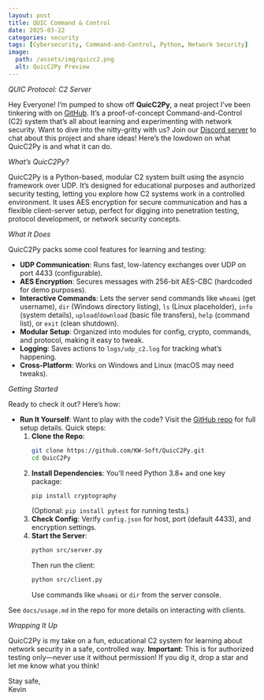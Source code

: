 ```yaml
---
layout: post
title: QUIC Command & Control
date: 2025-03-22
categories: security
tags: [Cybersecurity, Command-and-Control, Python, Network Security]
image:
  path: /assets/img/quicc2.png
  alt: QuicC2Py Preview
---
```


*QUIC Protocol: C2 Server*

Hey Everyone! I’m pumped to show off **QuicC2Py**, a neat project I’ve been tinkering with on [GitHub](https://github.com/kw-soft/QuicC2Py). It’s a proof-of-concept Command-and-Control (C2) system that’s all about learning and experimenting with network security. Want to dive into the nitty-gritty with us? Join our [Discord server](https://discord.com/invite/BgUCmYP3px) to chat about this project and share ideas! Here’s the lowdown on what QuicC2Py is and what it can do.

*What’s QuicC2Py?*

QuicC2Py is a Python-based, modular C2 system built using the asyncio framework over UDP. It’s designed for educational purposes and authorized security testing, letting you explore how C2 systems work in a controlled environment. It uses AES encryption for secure communication and has a flexible client-server setup, perfect for digging into penetration testing, protocol development, or network security concepts.

*What It Does*

QuicC2Py packs some cool features for learning and testing:
- **UDP Communication**: Runs fast, low-latency exchanges over UDP on port 4433 (configurable).
- **AES Encryption**: Secures messages with 256-bit AES-CBC (hardcoded for demo purposes).
- **Interactive Commands**: Lets the server send commands like `whoami` (get username), `dir` (Windows directory listing), `ls` (Linux placeholder), `info` (system details), `upload`/`download` (basic file transfers), `help` (command list), or `exit` (clean shutdown).
- **Modular Setup**: Organized into modules for config, crypto, commands, and protocol, making it easy to tweak.
- **Logging**: Saves actions to `logs/udp_c2.log` for tracking what’s happening.
- **Cross-Platform**: Works on Windows and Linux (macOS may need tweaks).


*Getting Started*

Ready to check it out? Here’s how:

- **Run It Yourself**: Want to play with the code? Visit the [GitHub repo](https://github.com/kw-soft/QuicC2Py) for full setup details. Quick steps:
  1. **Clone the Repo**:
     ```bash
     git clone https://github.com/KW-Soft/QuicC2Py.git
     cd QuicC2Py
     ```
  2. **Install Dependencies**:
     You’ll need Python 3.8+ and one key package:
     ```bash
     pip install cryptography
     ```
     (Optional: `pip install pytest` for running tests.)
  3. **Check Config**:
     Verify `config.json` for host, port (default 4433), and encryption settings.
  4. **Start the Server**:
     ```bash
     python src/server.py
     ```
     Then run the client:
     ```bash
     python src/client.py
     ```
     Use commands like `whoami` or `dir` from the server console.

See `docs/usage.md` in the repo for more details on interacting with clients.



*Wrapping It Up*

QuicC2Py is my take on a fun, educational C2 system for learning about network security in a safe, controlled way. **Important**: This is for authorized testing only—never use it without permission! If you dig it, drop a star and let me know what you think!

Stay safe,  
Kevin